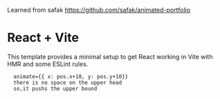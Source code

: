 Learned from safak
https://github.com/safak/animated-portfolio

# React + Vite
This template provides a minimal setup to get React working in Vite with HMR and some ESLint rules.

      animate={{ x: pos.x+10, y: pos.y+10}}
      there is no space on the upper head
      so,it pushs the upper bound